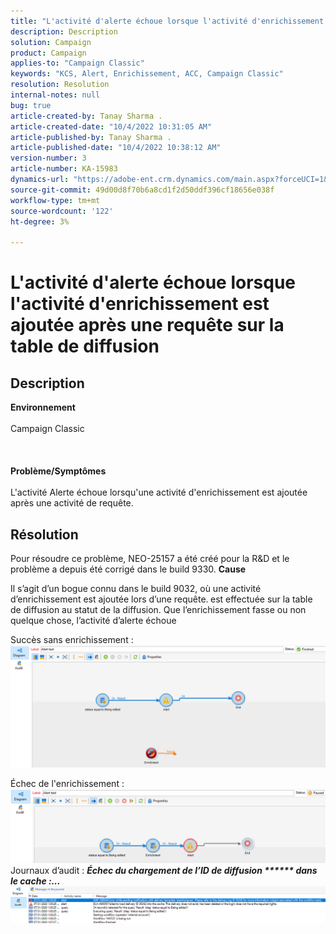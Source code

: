 ```yaml
---
title: "L'activité d'alerte échoue lorsque l'activité d'enrichissement est ajoutée après une requête sur la table de diffusion"
description: Description
solution: Campaign
product: Campaign
applies-to: "Campaign Classic"
keywords: "KCS, Alert, Enrichissement, ACC, Campaign Classic"
resolution: Resolution
internal-notes: null
bug: true
article-created-by: Tanay Sharma .
article-created-date: "10/4/2022 10:31:05 AM"
article-published-by: Tanay Sharma .
article-published-date: "10/4/2022 10:38:12 AM"
version-number: 3
article-number: KA-15983
dynamics-url: "https://adobe-ent.crm.dynamics.com/main.aspx?forceUCI=1&pagetype=entityrecord&etn=knowledgearticle&id=cccb6ba2-cf43-ed11-bba2-0022480868ff"
source-git-commit: 49d00d8f70b6a8cd1f2d50ddf396cf18656e038f
workflow-type: tm+mt
source-wordcount: '122'
ht-degree: 3%

---
```


# L&#39;activité d&#39;alerte échoue lorsque l&#39;activité d&#39;enrichissement est ajoutée après une requête sur la table de diffusion

## Description

<b>Environnement</b><br><br>Campaign Classic<br><br> <br><br><b>Problème/Symptômes</b><br><br>L&#39;activité Alerte échoue lorsqu&#39;une activité d&#39;enrichissement est ajoutée après une activité de requête. <br>

## Résolution


Pour résoudre ce problème, NEO-25157 a été créé pour la R&amp;D et le problème a depuis été corrigé dans le build 9330.
<b>Cause</b>


Il s’agit d’un bogue connu dans le build 9032, où une activité d’enrichissement est ajoutée lors d’une requête.<b> </b>est effectuée sur la table de diffusion au statut de la diffusion. Que l’enrichissement fasse ou non quelque chose, l’activité d’alerte échoue

Succès sans enrichissement :
![](assets/ab975c07-d043-ed11-bba2-0022480868ff.png)

Échec de l&#39;enrichissement :
![](assets/ad975c07-d043-ed11-bba2-0022480868ff.png)
Journaux d’audit : <b>*Échec du chargement de l’ID de diffusion \*\*\*\*\*\* dans le cache :...</b>*
![](assets/ac975c07-d043-ed11-bba2-0022480868ff.png)
